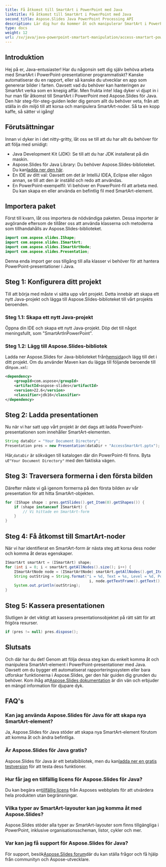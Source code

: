 ```yaml
---
title: Få åtkomst till SmartArt i PowerPoint med Java
linktitle: Få åtkomst till SmartArt i PowerPoint med Java
second_title: Aspose.Slides Java PowerPoint Processing API
description: Lär dig hur du kommer åt och manipulerar SmartArt i PowerPoint-presentationer med Java med Aspose.Slides. Steg-för-steg-guide för utvecklare.
type: docs
weight: 12
url: /sv/java/java-powerpoint-smartart-manipulation/access-smartart-powerpoint-java/
---
```

## Introduktion
Hej på er, Java-entusiaster! Har du någonsin sett dig själv behöva arbeta med SmartArt i PowerPoint-presentationer programmatiskt? Kanske automatiserar du en rapport, eller så kanske du utvecklar en app som genererar bilder i farten. Oavsett vad du behöver kan hanteringen av SmartArt verka som en knepig affär. Men frukta inte! Idag dyker vi djupt in i hur man får åtkomst till SmartArt i PowerPoint med Aspose.Slides för Java. Den här steg-för-steg-guiden leder dig genom allt du behöver veta, från att ställa in din miljö till att korsa och manipulera SmartArt-noder. Så ta en kopp kaffe, så sätter vi igång!
## Förutsättningar
Innan vi dyker in i det nitty-gritty, låt oss se till att du har allt du behöver för att följa med smidigt:
- Java Development Kit (JDK): Se till att du har JDK installerat på din maskin.
-  Aspose.Slides för Java Library: Du behöver Aspose.Slides-biblioteket. Du kan[ladda ner den här](https://releases.aspose.com/slides/java/).
- En IDE av ditt val: Oavsett om det är IntelliJ IDEA, Eclipse eller någon annan, se till att den är inställd och redo att användas.
- En PowerPoint-exempelfil: Vi behöver en PowerPoint-fil att arbeta med. Du kan skapa en eller använda en befintlig fil med SmartArt-element.
## Importera paket
Först till kvarn, låt oss importera de nödvändiga paketen. Dessa importer är avgörande eftersom de tillåter oss att använda klasserna och metoderna som tillhandahålls av Aspose.Slides-biblioteket.
```java
import com.aspose.slides.IShape;
import com.aspose.slides.ISmartArt;
import com.aspose.slides.ISmartArtNode;
import com.aspose.slides.Presentation;
```
Denna enda import ger oss tillgång till alla klasser vi behöver för att hantera PowerPoint-presentationer i Java.
## Steg 1: Konfigurera ditt projekt
Till att börja med måste vi sätta upp vårt projekt. Detta innebär att skapa ett nytt Java-projekt och lägga till Aspose.Slides-biblioteket till vårt projekts beroenden.
### Steg 1.1: Skapa ett nytt Java-projekt
Öppna din IDE och skapa ett nytt Java-projekt. Döp det till något meningsfullt, som "SmartArtInPowerPoint".
### Steg 1.2: Lägg till Aspose.Slides-bibliotek
 Ladda ner Aspose.Slides for Java-biblioteket från[hemsida](https://releases.aspose.com/slides/java/)och lägg till det i ditt projekt. Om du använder Maven kan du lägga till följande beroende till din`pom.xml`:
```xml
<dependency>
    <groupId>com.aspose</groupId>
    <artifactId>aspose-slides</artifactId>
    <version>22.6</version>
    <classifier>jdk16</classifier>
</dependency>
```
## Steg 2: Ladda presentationen
Nu när vi har satt upp vårt projekt är det dags att ladda PowerPoint-presentationen som innehåller SmartArt-elementen.
```java
String dataDir = "Your Document Directory";
Presentation pres = new Presentation(dataDir + "AccessSmartArt.pptx");
```
 Här,`dataDir` är sökvägen till katalogen där din PowerPoint-fil finns. Byta ut`"Your Document Directory"` med den faktiska vägen.
## Steg 3: Traversera formerna i den första bilden
Därefter måste vi gå igenom formerna på den första bilden av vår presentation för att hitta SmartArt-objekten.
```java
for (IShape shape : pres.getSlides().get_Item(0).getShapes()) {
    if (shape instanceof ISmartArt) {
        // Vi hittade en SmartArt-form
    }
}
```
## Steg 4: Få åtkomst till SmartArt-noder
När vi har identifierat en SmartArt-form är nästa steg att korsa dess noder och komma åt deras egenskaper.
```java
ISmartArt smartArt = (ISmartArt) shape;
for (int i = 0; i < smartArt.getAllNodes().size(); i++) {
    ISmartArtNode node = (ISmartArtNode) smartArt.getAllNodes().get_Item(i);
    String outString = String.format("i = %d, Text = %s, Level = %d, Position = %d",
                                      i, node.getTextFrame().getText(), node.getLevel(), node.getPosition());
    System.out.println(outString);
}
```
## Steg 5: Kassera presentationen
Slutligen är det viktigt att kassera presentationsobjektet på rätt sätt för att frigöra resurser.
```java
if (pres != null) pres.dispose();
```

## Slutsats
Och där har du det! Genom att följa dessa steg kan du enkelt komma åt och manipulera SmartArt-element i PowerPoint-presentationer med Java. Oavsett om du bygger ett automatiserat rapporteringssystem eller bara utforskar funktionerna i Aspose.Slides, ger den här guiden dig grunden du behöver. Kom ihåg att[Aspose.Slides dokumentation](https://reference.aspose.com/slides/java/) är din vän och erbjuder en mängd information för djupare dyk.
## FAQ's
### Kan jag använda Aspose.Slides för Java för att skapa nya SmartArt-element?
Ja, Aspose.Slides för Java stöder att skapa nya SmartArt-element förutom att komma åt och ändra befintliga.
### Är Aspose.Slides för Java gratis?
 Aspose.Slides för Java är ett betalbibliotek, men du kan[ladda ner en gratis testversion](https://releases.aspose.com/) för att testa dess funktioner.
### Hur får jag en tillfällig licens för Aspose.Slides för Java?
 Du kan begära en[tillfällig licens](https://purchase.aspose.com/temporary-license/) från Asposes webbplats för att utvärdera hela produkten utan begränsningar.
### Vilka typer av SmartArt-layouter kan jag komma åt med Aspose.Slides?
Aspose.Slides stöder alla typer av SmartArt-layouter som finns tillgängliga i PowerPoint, inklusive organisationsscheman, listor, cykler och mer.
### Var kan jag få support för Aspose.Slides för Java?
 För support, besök[Aspose.Slides forum](https://forum.aspose.com/c/slides/11)där du kan ställa frågor och få hjälp från communityn och Aspose-utvecklare.